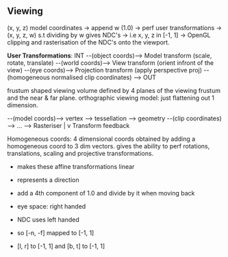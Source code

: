 ## Viewing

(x, y, z) model coordinates -> append w (1.0) -> perf user transformations -> (x, y, z, w) s.t dividing by w
gives NDC's -> i.e x, y, z in [-1, 1] -> OpenGL clipping and rasterisation of the NDC's onto the 
viewport.

**User Transformations**:
INT --(object coords)--> Model transform (scale, rotate, translate) --(world coords)--> View transform (orient infront
of the view) --(eye coords)--> Projection transform (apply perspective proj) --(homogeneous normalised clip 
coordinates) --> OUT

frustum shaped viewing volume defined by 4 planes of the viewing frustum and the near & far plane.
orthographic viewing model: just flattening out 1 dimension.

--(model coords)--> vertex --> tessellation --> geometry --(clip coordinates) --> ... --> Rasteriser
                                                                |
                                                                v
                                                            Transform feedback

Homogeneous coords:
4 dimensional coords obtained by adding a homogeneous coord to 3 dim vectors.
gives the ability to perf rotations, translations, scaling and projective transformations.
- makes these affine transformations linear
- represents a direction
- add a 4th component of 1.0 and divide by it when moving back

- eye space: right handed
- NDC uses left handed
- so [-n, -f] mapped to [-1, 1]
- [l, r] to [-1, 1] and [b, t] to [-1, 1]

